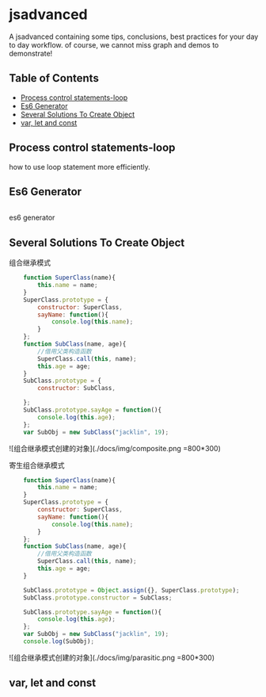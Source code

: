 # jsadvanced

A jsadvanced containing some tips, conclusions, best practices for your day to day workflow.
of course, we cannot miss graph and demos to demonstrate!

## Table of Contents

- [Process control statements-loop](#Process-control-statements-loop)
- [Es6 Generator](#Es6-Generator)
- [Several Solutions To Create Object](#Several-Solutions-To-Create-Object)
- [var, let and const](#var-let-const)

## Process control statements-loop

how to use loop statement more efficiently.

## Es6 Generator

```javascript

```
es6 generator

## Several Solutions To Create Object

组合继承模式
```javascript
    function SuperClass(name){
        this.name = name;
    }
    SuperClass.prototype = {
        constructor: SuperClass,
        sayName: function(){
            console.log(this.name);
        }
    };
    function SubClass(name, age){
        //借用父类构造函数
        SuperClass.call(this, name);
        this.age = age;
    }
    SubClass.prototype = {
        constructor: SubClass,

    };
    SubClass.prototype.sayAge = function(){
        console.log(this.age);
    };
    var SubObj = new SubClass("jacklin", 19);
```
![组合继承模式创建的对象](./docs/img/composite.png =800*300)

寄生组合继承模式
```javascript
    function SuperClass(name){
        this.name = name;
    }
    SuperClass.prototype = {
        constructor: SuperClass,
        sayName: function(){
            console.log(this.name);
        }
    };
    function SubClass(name, age){
        //借用父类构造函数
        SuperClass.call(this, name);
        this.age = age;
    }

    SubClass.prototype = Object.assign({}, SuperClass.prototype);
    SubClass.prototype.constructor = SubClass;

    SubClass.prototype.sayAge = function(){
        console.log(this.age);
    };
    var SubObj = new SubClass("jacklin", 19);
    console.log(SubObj);
```
![组合继承模式创建的对象](./docs/img/parasitic.png =800*300)
## var, let and const
